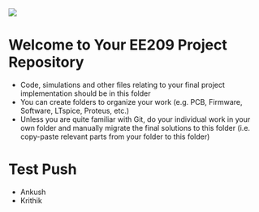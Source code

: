 <img src="https://github.com/ee209-2020class/ee209-2020class.github.io/blob/master/ExtraInfo/logo.png">

# Welcome to Your EE209 Project Repository

- Code, simulations and other files relating to your final project implementation should be in this folder
 - You can create folders to organize your work (e.g. PCB, Firmware, Software, LTspice, Proteus, etc.)
- Unless you are quite familiar with Git, do your individual work in your own folder and manually migrate the final solutions to this folder (i.e. copy-paste relevant parts from your folder to this folder)


# Test Push
* Ankush
* Krithik